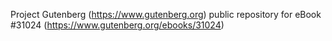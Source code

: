 Project Gutenberg (https://www.gutenberg.org) public repository for eBook #31024 (https://www.gutenberg.org/ebooks/31024)
